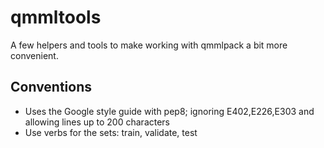 # qmmltools

A few helpers and tools to make working with qmmlpack a bit more convenient. 

## Conventions

- Uses the Google style guide with pep8; ignoring E402,E226,E303 and allowing lines up to 200 characters
- Use verbs for the sets: train, validate, test